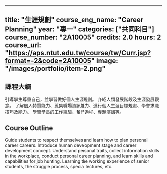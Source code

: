 
---
title: "生涯規劃"
course_eng_name: "Career Planning"
year: "專一"
categories: ["共同科目"]
course_number: "2A10005"
credits: 2.0
hours: 2
course_url: "https://aps.ntut.edu.tw/course/tw/Curr.jsp?format=-2&code=2A10005"
image: "/images/portfolio/item-2.png"
---

## 課程大綱

引導學生尊重自己，並學習做好個人生涯規劃。
介紹人類發展階段及生涯發展觀念。
了解個人特質能力、蒐集職場資訊能力、進行個人生涯目標規畫、學會求職技巧及能力。
學習學長的工作經驗、奮鬥過程、專題演講等。

## Course Outline

Guide students to respect themselves and learn how to plan personal career careers.
Introduce human development stage and career development concept.
Understand personal traits, collect information skills in the workplace, conduct personal career planning, and learn skills and capabilities for job hunting.
Learning the working experience of senior students, the struggle process, special lectures, etc.
